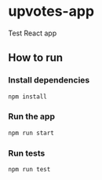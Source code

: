 # upvotes-app

Test React app

## How to run

### Install dependencies

```bash
npm install
```

### Run the app

```bash
npm run start
```

### Run tests

```bash
npm run test
```
